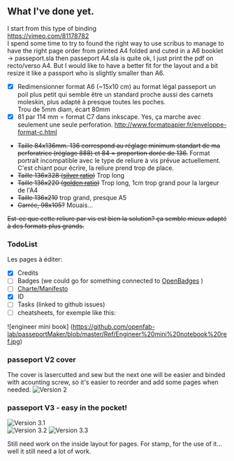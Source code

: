 ## What I've done yet.
I start from this type of binding  
https://vimeo.com/81178782   
I spend some time to try to found the right way to use scribus to manage to have the right page order from printed A4 folded and cuted in a A6 booklet -> passeport.sla then passeport A4.sla is quite ok, I just print the pdf on recto/verso A4. 
But I would like to have a better fit for the layout and a bit resize it like a passport who is slightly smaller than A6. 
- [x] Redimensionner format A6 (~15x10 cm) au format légal passeport un poil plus petit qui semble être un standard proche aussi des carnets moleskin, plus adapté à presque toutes les poches.   
Trou de 5mm diam, écart 80mm  
- [x] 81 par 114 mm = format C7 dans inkscape. Yes, ça marche avec seulement une seule perforation.   http://www.formatpapier.fr/enveloppe-format-c.html
- ~~Taille 84x136mm. 136 correspond au réglage minimum standart de ma perforatrice (réglage 888) et 84 = proportion dorée de 136.~~ Format portrait incompatible avec le type de reliure à vis prévue actuellement. C'est chiant pour écrire, la reliure prend trop de place. 
- ~~Taille 136x328 ([silver ratio](https://en.wikipedia.org/wiki/Silver_ratio))~~ Trop long
- ~~Taille 136x220 ([golden ratio](https://en.wikipedia.org/wiki/Golden_ratio))~~ Trop long, 1cm trop grand pour la largeur de l'A4
- ~~Taille 136x210~~ trop grand, presque A5
- ~~Carrée, 98x105?~~ Mouais...  

~~Est-ce que cette reliure par vis est bien la solution? ça semble mieux adapté à des formats plus grands.~~

### TodoList
Les pages à éditer:
- [x] Credits
- [ ] Badges (we could go for something connected to [OpenBadges](https://openbadges.org/) )
- [ ] [Charte/Manifesto](https://github.com/openfab-lab/passeportMaker/blob/master/contenu/charte%20pg2.txt)
- [x] ID
- [ ] Tasks (linked to github issues)
- [ ] cheatsheets, for exemple like this:

![engineer mini book] (https://github.com/openfab-lab/passeportMaker/blob/master/Ref/Engineer%20mini%20notebook%20ref.jpg)


### passeport V2 cover
The cover is lasercutted and sew but the next one will be easier and binded with acounting screw, so it's easier to reorder and add some pages when needed. 
![Version 2](https://github.com/openfab-lab/passeportMaker/blob/master/contenu/img/2016-09-22%2009.42.05.jpg)   


### passeport V3 - easy in the pocket!

![Version 3.1](https://github.com/openfab-lab/passeportMaker/blob/master/contenu/img/PPv3-1.jpg)   
![Version 3.2](https://github.com/openfab-lab/passeportMaker/blob/master/contenu/img/PPv3-2.jpg)
![Version 3.3](https://github.com/openfab-lab/passeportMaker/blob/master/contenu/img/PPv3-3.jpg)  


Still need work on the inside layout for pages. For stamp, for the use of it... well it still need a lot of work.


